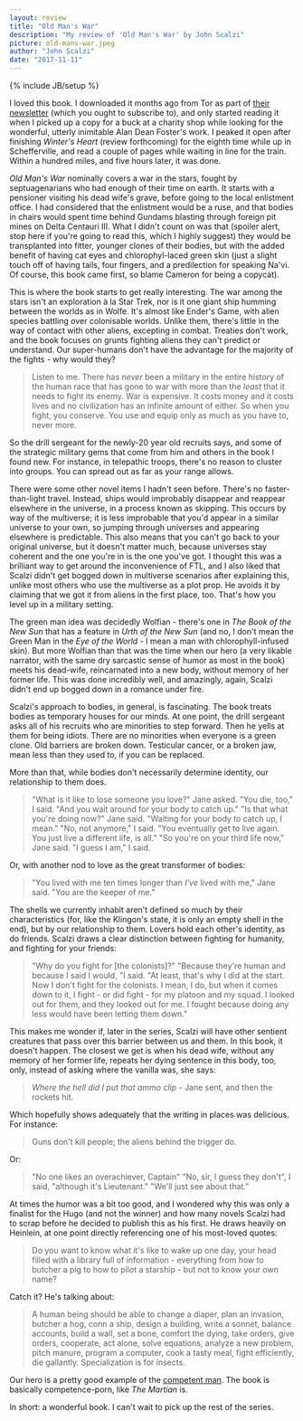 ```yaml
---
layout: review
title: "Old Man's War"
description: "My review of 'Old Man's War' by John Scalzi"
picture: old-mans-war.jpeg
author: "John Scalzi"
date: "2017-11-11"
---
```

{% include JB/setup %}

I loved this book. I downloaded it months ago from Tor as part of [their newsletter](https://publishing.tor.com/stay-connected/) (which you ought to subscribe to), and only started reading it when I picked up a copy for a buck at a charity shop while looking for the wonderful, utterly inimitable Alan Dean Foster's work. I peaked it open after finishing _Winter's Heart_ (review forthcoming) for the eighth time while up in Schefferville, and read a couple of pages while waiting in line for the train. Within a hundred miles, and five hours later, it was done.

_Old Man's War_ nominally covers a war in the stars, fought by septuagenarians who had enough of their time on earth. It starts with a pensioner visiting his dead wife's grave, before going to the local enlistment office. I had considered that the enlistment would be a ruse, and that bodies in chairs would spent time behind Gundams blasting through foreign pit mines on Delta Centauri III. What I didn't count on was that (spoiler alert, stop here if you're going to read this, which I highly suggest) they would be transplanted into fitter, younger clones of their bodies, but with the added benefit of having cat eyes and chlorophyl-laced green skin (just a slight touch off of having tails, four fingers, and a predilection for speaking Na'vi. Of course, this book came first, so blame Cameron for being a copycat).

This is where the book starts to get really interesting. The war among the stars isn't an exploration à la Star Trek, nor is it one giant ship humming between the worlds as in Wolfe. It's almost like Ender's Game, with alien species battling over colonisable worlds. Unlike them, there's little in the way of contact with other aliens, excepting in combat. Treaties don't work, and the book focuses on grunts fighting aliens they can't predict or understand. Our super-humans don't have the advantage for the majority of the fights - why would they?

> Listen to me. There has _never_ been a military in the entire history of the human race that has gone to war with more than the _least_ that it needs to fight its enemy. War is expensive. It costs money and it costs lives and no civilization has an infinite amount of either. So when you fight, you conserve. You use and equip only as much as you have to, never more.

So the drill sergeant for the newly-20 year old recruits says, and some of the strategic military gems that come from him and others in the book I found new. For instance, in telepathic troops, there's no reason to cluster into groups. You can spread out as far as your range allows.

There were some other novel items I hadn't seen before. There's no faster-than-light travel. Instead, ships would improbably disappear and reappear elsewhere in the universe, in a process known as skipping. This occurs by way of the multiverse; it is less improbable that you'd appear in a similar universe to your own, so jumping through universes and appearing elsewhere is predictable. This also means that you can't go back to your original universe, but it doesn't matter much, because universes stay coherent and the one you're in is the one you've got. I thought this was a brilliant way to get around the inconvenience of FTL, and I also liked that Scalzi didn't get bogged down in multiverse scenarios after explaining this, unlike most others who use the multiverse as a plot prop. He avoids it by claiming that we got it from aliens in the first place, too. That's how you level up in a military setting.

The green man idea was decidedly Wolfian - there's one in _The Book of the New Sun_ that has a feature in _Urth of the New Sun_ (and no, I don't mean the Green Man in the _Eye of the World_ - I mean a man with chlorophyll-infused skin). But more Wolfian than that was the time when our hero (a very likable narrator, with the same dry sarcastic sense of humor as most in the book) meets his dead-wife, reincarnated into a new body, without memory of her former life. This was done incredibly well, and amazingly, again, Scalzi didn't end up bogged down in a romance under fire.

Scalzi's approach to bodies, in general, is fascinating. The book treats bodies as temporary houses for our minds. At one point, the drill sergeant asks all of his recruits who are minorities to step forward. Then he yells at them for being idiots. There are no minorities when everyone is a green clone. Old barriers are broken down. Testicular cancer, or a broken jaw, mean less than they used to, if you can be replaced.

More than that, while bodies don't necessarily determine identity, our relationship to them does.

> "What is it like to lose someone you love?" Jane asked.
> "You die, too," I said. "And you wait around for your body to catch up."
> "Is that what you're doing now?" Jane said. "Waiting for your body to catch up, I mean."
> "No, not anymore," I said. "You eventually get to live again. You just live a different life, is all."
> "So you're on your third life now," Jane said.
> "I guess I am," I said.

Or, with another nod to love as the great transformer of bodies:

> "You lived with me ten times longer than _I've_ lived with me," Jane said. "You are the keeper of me."

The shells we currently inhabit aren't defined so much by their characteristics (for, like the Klingon's state, it is only an empty shell in the end), but by our relationship to them. Lovers hold each other's identity, as do friends. Scalzi draws a clear distinction between fighting for humanity, and fighting for your friends:

> "Why do you fight for [the colonists]?"
> "Because they're human and because I said I would, "I said. "At least, that's why I did at the start. Now I don't fight for the colonists. I mean, I do, but when it comes down to it, I fight - or did fight - for my platoon and my squad. I looked out for them, and they looked out for me. I fought because doing any less would have been letting them down."

This makes me wonder if, later in the series, Scalzi will have other sentient creatures that pass over this barrier between us and them. In this book, it doesn't happen. The closest we get is when his dead wife, without any memory of her former life, repeats her dying sentence in this body, too, only, instead of asking where the vanilla was, she says:

> _Where the hell did I put that ammo clip_ - Jane sent, and then the rockets hit.

Which hopefully shows adequately that the writing in places was delicious. For instance:

> Guns don't kill people; the aliens behind the trigger do.

Or:

> "No one likes an overachiever, Captain"
> "No, sir, I guess they don't", I said, "although it's Lieutenant."
> "We'll just see about that."

At times the humor was a bit too good, and I wondered why this was only a finalist for the Hugo (and not the winner) and how many novels Scalzi had to scrap before he decided to publish this as his first. He draws heavily on Heinlein, at one point directly referencing one of his most-loved quotes:

> Do you want to know what it's like to wake up one day, your head filled with a library full of information - everything from how to butcher a pig to how to pilot a starship - but not to know your own name?

Catch it? He's talking about:

> A human being should be able to change a diaper, plan an invasion, butcher a hog, conn a ship, design a building, write a sonnet, balance accounts, build a wall, set a bone, comfort the dying, take orders, give orders, cooperate, act alone, solve equations, analyze a new problem, pitch manure, program a computer, cook a tasty meal, fight efficiently, die gallantly. Specialization is for insects.

Our hero is a pretty good example of the [competent man](https://en.wikipedia.org/wiki/Competent_man). The book is basically competence-porn, like _The Martian_ is.

In short: a wonderful book. I can't wait to pick up the rest of the series.
